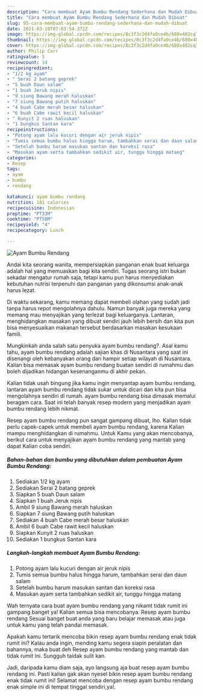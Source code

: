 ```yaml
---
description: "Cara membuat Ayam Bumbu Rendang Sederhana dan Mudah Dibuat"
title: "Cara membuat Ayam Bumbu Rendang Sederhana dan Mudah Dibuat"
slug: 95-cara-membuat-ayam-bumbu-rendang-sederhana-dan-mudah-dibuat
date: 2021-03-18T07:03:54.372Z
image: https://img-global.cpcdn.com/recipes/8c3f3c2d4fa0ce4b/680x482cq70/ayam-bumbu-rendang-foto-resep-utama.jpg
thumbnail: https://img-global.cpcdn.com/recipes/8c3f3c2d4fa0ce4b/680x482cq70/ayam-bumbu-rendang-foto-resep-utama.jpg
cover: https://img-global.cpcdn.com/recipes/8c3f3c2d4fa0ce4b/680x482cq70/ayam-bumbu-rendang-foto-resep-utama.jpg
author: Philip Carr
ratingvalue: 5
reviewcount: 14
recipeingredient:
- "1/2 kg ayam"
- " Serai 2 batang geprek"
- "5 buah Daun salam"
- "1 buah Jeruk nipis"
- "9 siung Bawang merah haluskan"
- "7 siung Bawang putih haluskan"
- "4 buah Cabe merah besar haluskan"
- "6 buah Cabe rawit kecil haluskan"
- " Kunyit 2 ruas haluskan"
- "1 bungkus Santan kara"
recipeinstructions:
- "Potong ayam lalu kucuri dengan air jeruk nipis"
- "Tumis semua bumbu halus hingga harum, tambahkan serai dan daun salam"
- "Setelah bumbu harum masukan santan dan koreksi rasa"
- "Masukan ayam serta tambahkan sedikit air, tunggu hingga matang"
categories:
- Resep
tags:
- ayam
- bumbu
- rendang

katakunci: ayam bumbu rendang 
nutrition: 181 calories
recipecuisine: Indonesian
preptime: "PT33M"
cooktime: "PT50M"
recipeyield: "4"
recipecategory: Lunch

---
```



![Ayam Bumbu Rendang](https://img-global.cpcdn.com/recipes/8c3f3c2d4fa0ce4b/680x482cq70/ayam-bumbu-rendang-foto-resep-utama.jpg)

Andai kita seorang wanita, mempersiapkan panganan enak buat keluarga adalah hal yang memuaskan bagi kita sendiri. Tugas seorang istri bukan sekadar mengatur rumah saja, tetapi kamu pun harus menyediakan kebutuhan nutrisi terpenuhi dan panganan yang dikonsumsi anak-anak harus lezat.

Di waktu  sekarang, kamu memang dapat membeli olahan yang sudah jadi tanpa harus repot mengolahnya dahulu. Namun banyak juga mereka yang memang mau menyajikan yang terlezat bagi keluarganya. Lantaran, menghidangkan masakan yang dibuat sendiri jauh lebih bersih dan kita pun bisa menyesuaikan makanan tersebut berdasarkan masakan kesukaan famili. 



Mungkinkah anda salah satu penyuka ayam bumbu rendang?. Asal kamu tahu, ayam bumbu rendang adalah sajian khas di Nusantara yang saat ini disenangi oleh kebanyakan orang dari hampir setiap wilayah di Nusantara. Kalian bisa memasak ayam bumbu rendang buatan sendiri di rumahmu dan boleh dijadikan hidangan kesenanganmu di akhir pekan.

Kalian tidak usah bingung jika kamu ingin menyantap ayam bumbu rendang, lantaran ayam bumbu rendang tidak sukar untuk dicari dan kita pun bisa mengolahnya sendiri di rumah. ayam bumbu rendang bisa dimasak memalui beragam cara. Saat ini telah banyak resep modern yang menjadikan ayam bumbu rendang lebih nikmat.

Resep ayam bumbu rendang pun sangat gampang dibuat, lho. Kalian tidak perlu capek-capek untuk membeli ayam bumbu rendang, karena Kalian mampu menghidangkan di rumahmu. Untuk Kamu yang akan mencobanya, berikut cara untuk menyajikan ayam bumbu rendang yang mantab yang dapat Kalian coba sendiri.

<!--inarticleads1-->

##### Bahan-bahan dan bumbu yang dibutuhkan dalam pembuatan Ayam Bumbu Rendang:

1. Sediakan 1/2 kg ayam
1. Sediakan  Serai 2 batang geprek
1. Siapkan 5 buah Daun salam
1. Siapkan 1 buah Jeruk nipis
1. Ambil 9 siung Bawang merah haluskan
1. Siapkan 7 siung Bawang putih haluskan
1. Sediakan 4 buah Cabe merah besar haluskan
1. Ambil 6 buah Cabe rawit kecil haluskan
1. Siapkan  Kunyit 2 ruas haluskan
1. Sediakan 1 bungkus Santan kara




<!--inarticleads2-->

##### Langkah-langkah membuat Ayam Bumbu Rendang:

1. Potong ayam lalu kucuri dengan air jeruk nipis
1. Tumis semua bumbu halus hingga harum, tambahkan serai dan daun salam
1. Setelah bumbu harum masukan santan dan koreksi rasa
1. Masukan ayam serta tambahkan sedikit air, tunggu hingga matang




Wah ternyata cara buat ayam bumbu rendang yang nikamt tidak rumit ini gampang banget ya! Kalian semua bisa mencobanya. Resep ayam bumbu rendang Sesuai banget buat anda yang baru belajar memasak atau juga untuk kamu yang telah pandai memasak.

Apakah kamu tertarik mencoba bikin resep ayam bumbu rendang enak tidak rumit ini? Kalau anda ingin, mending kamu segera siapin peralatan dan bahannya, maka buat deh Resep ayam bumbu rendang yang mantab dan tidak rumit ini. Sungguh taidak sulit kan. 

Jadi, daripada kamu diam saja, ayo langsung aja buat resep ayam bumbu rendang ini. Pasti kalian gak akan nyesel bikin resep ayam bumbu rendang enak tidak rumit ini! Selamat mencoba dengan resep ayam bumbu rendang enak simple ini di tempat tinggal sendiri,ya!.

